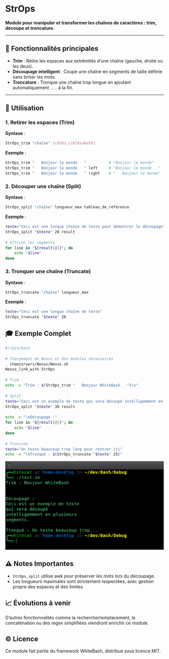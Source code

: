 # **StrOps**
**Module pour manipuler et transformer les chaînes de caractères : trim, découpe et troncature.**

---

## 🎯 **Fonctionnalités principales**
- **Trim** : Retire les espaces aux extrémités d’une chaîne (gauche, droite ou les deux).
- **Découpage intelligent** : Coupe une chaîne en segments de taille définie sans briser les mots.
- **Troncature** : Tronque une chaîne trop longue en ajoutant automatiquement `...` à la fin.

---

## 🚀 **Utilisation**

### 1. **Retirer les espaces (Trim)**

**Syntaxe** :
```bash
StrOps_trim "chaîne" [côtés_ciblés=both]
```

**Exemple** :
```Bash
StrOps_trim "   Bonjour le monde   "          # "Bonjour le monde"
StrOps_trim "   Bonjour le monde   " left     # "Bonjour le monde   "
StrOps_trim "   Bonjour le monde   " right    # "   Bonjour le monde"
```

### 2. **Découper une chaîne (Split)**

**Syntaxe** :
```Bash
StrOps_split "chaîne" longueur_max tableau_de_référence
```

**Exemple** :
```Bash
texte="Ceci est une longue chaîne de texte pour démontrer le découpage"
StrOps_split "$texte" 20 result

# Affiche les segments
for line in "${result[@]}"; do
    echo "$line"
done
```

### 3. **Tronquer une chaîne (Truncate)**

**Syntaxe** :
```Bash
StrOps_truncate "chaîne" longueur_max
```

**Exemple** :
```Bash
texte="Ceci est une longue chaîne de texte"
StrOps_truncate "$texte" 20
```

## 🎓 **Exemple Complet**

```Bash
#!/bin/bash

# Chargement de Nexus et des modules nécessaires
. chemin/vers/Nexus/Nexus.sh
Nexus_link_with StrOps

# Trim
echo -e "Trim : $(StrOps_trim "   Bonjour WhiteBash   ")\n"

# Split
texte="Ceci est un exemple de texte qui sera découpé intelligemment en plusieurs segments."
StrOps_split "$texte" 30 result

echo -e "\nDécoupage :"
for line in "${result[@]}"; do
    echo "$line"
done

# Truncate
texte="Un texte beaucoup trop long pour rentrer ici"
echo -e "\nTronqué : $(StrOps_truncate "$texte" 25)"
```

![Exemple d'exécution](../assets/StrOps/example_full.png)

## ⚠️ **Notes Importantes**
- `StrOps_split` utilise awk pour préserver les mots lors du découpage.
- Les longueurs maximales sont strictement respectées, avec gestion propre des espaces et des limites.

## 📈 **Évolutions à venir**
D’autres fonctionnalités comme la recherche/remplacement, la concaténation ou des regex simplifiées viendront enrichir ce module.

## © **Licence**
Ce module fait partie du framework WhiteBash, distribué sous licence MIT.